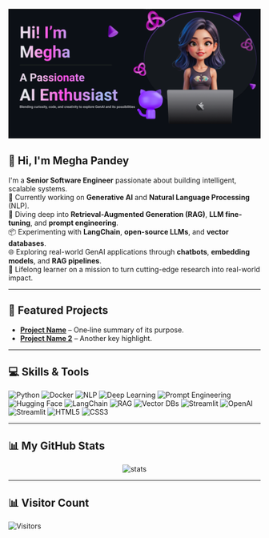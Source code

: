 <!---
- 👋 Hi, I’m @GitMeP
- 👀 I’m interested in Artificial Intelligence
- 🌱 I’m currently learning Artificial Intelligence which includes Machine Learning, Deep Learning and NLP
- 😀 I try to learn new things such that i can gain some Knowledge
--->

<!---
GitMeP/GitMeP is a ✨ special ✨ repository because its `README.md` (this file) appears on your GitHub profile.
You can click the Preview link to take a look at your changes.
--->

<!-- Header Banner -->
<p align="center">
  <img src="readme_banner.png" alt="Banner" width="800"/>
</p>

<!-- 👋 About Me -->
## 👋 Hi, I'm Megha Pandey  
I'm a **Senior Software Engineer** passionate about building intelligent, scalable systems.  
🚀 Currently working on **Generative AI** and **Natural Language Processing** (NLP).  
🧠 Diving deep into **Retrieval-Augmented Generation (RAG)**, **LLM fine-tuning**, and **prompt engineering**.  
📦 Experimenting with **LangChain**, **open-source LLMs**, and **vector databases**.  
🌐 Exploring real-world GenAI applications through **chatbots**, **embedding models**, and **RAG pipelines**.  
🌱 Lifelong learner on a mission to turn cutting-edge research into real-world impact.

---

<!-- 🚀 Featured Projects -->
## 🚀 Featured Projects
- **[Project Name](https://github.com/you/project)** – One‑line summary of its purpose.
- **[Project Name 2](https://github.com/you/project2)** – Another key highlight.

---

<!-- 💻 Skills -->
## 💻 Skills & Tools  

![Python](https://img.shields.io/badge/Python-479df3?style=for-the-badge&logo=python&logoColor=white)
![Docker](https://img.shields.io/badge/Docker-479df3?style=for-the-badge&logo=docker&logoColor=white)
![NLP](https://img.shields.io/badge/NLP-479df3?style=for-the-badge)
![Deep Learning](https://img.shields.io/badge/Deep%20Learning-479df3?style=for-the-badge)
![Prompt Engineering](https://img.shields.io/badge/Prompt%20Engineering-479df3?style=for-the-badge)
![Hugging Face](https://img.shields.io/badge/HuggingFace-479df3?style=for-the-badge&logo=huggingface&logoColor=white)
![LangChain](https://img.shields.io/badge/LangChain-479df3?style=for-the-badge)
![RAG](https://img.shields.io/badge/RAG-479df3?style=for-the-badge)
![Vector DBs](https://img.shields.io/badge/Vector%20DBs-479df3?style=for-the-badge)
![Streamlit](https://img.shields.io/badge/Streamlit-479df3?style=for-the-badge&logo=streamlit&logoColor=white)
![OpenAI](https://img.shields.io/badge/OpenAI-479df3?style=for-the-badge&logo=openai&logoColor=white)
![Streamlit](https://img.shields.io/badge/Streamlit-FF4B4B?style=for-the-badge&logo=streamlit&logoColor=white)
![HTML5](https://img.shields.io/badge/HTML5-E34F26?style=for-the-badge&logo=html5&logoColor=white)
![CSS3](https://img.shields.io/badge/CSS3-1572B6?style=for-the-badge&logo=css3&logoColor=white)


---

<!-- 📊 GitHub Stats -->
## 📊 My GitHub Stats
<p align="center">
  <img src="https://github-readme-stats.vercel.app/api?username=GitMeP&show_icons=true&theme=radical" alt="stats"/>
</p>

---

<!-- 👀 Visitor Count -->
## 📊 Visitor Count
![Visitors](https://count.getloli.com/get/@GitMeP.GitMeP?theme=rule34)

